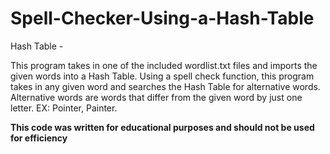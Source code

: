 # Spell-Checker-Using-a-Hash-Table

Hash Table - 

This program takes in one of the included wordlist.txt files and imports the given words into a Hash Table. Using a spell check function, this program takes in any given word and searches the Hash Table for alternative words. Alternative words are words that differ from the given word by just one letter. EX: Pointer, Painter.

**This code was written for educational purposes and should not be used for efficiency**
